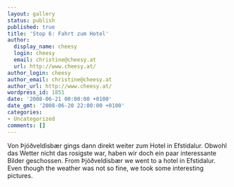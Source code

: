 ```yaml
---
layout: gallery
status: publish
published: true
title: 'Stop 6: Fahrt zum Hotel'
author:
  display_name: cheesy
  login: cheesy
  email: christine@cheesy.at
  url: http://www.cheesy.at/
author_login: cheesy
author_email: christine@cheesy.at
author_url: http://www.cheesy.at/
wordpress_id: 1851
date: '2008-06-21 00:00:00 +0100'
date_gmt: '2008-06-20 22:00:00 +0100'
categories:
- Uncategorized
comments: []
---
```

<!--:de-->Von Þjóðveldisbær gings dann direkt weiter zum Hotel in Efstidalur. Obwohl das Wetter nicht das rosigste war, haben wir doch ein paar interessante Bilder geschossen.
<!--:--><!--:en-->From Þjóðveldisbær we went to a hotel in Efstidalur. Even though the weather was not so fine, we took some interesting pictures.
<!--:-->
